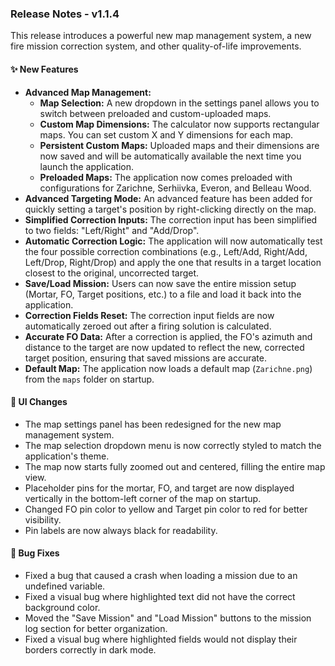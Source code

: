 ### Release Notes - v1.1.4

This release introduces a powerful new map management system, a new fire mission correction system, and other quality-of-life improvements.

#### ✨ New Features

*   **Advanced Map Management:**
    *   **Map Selection:** A new dropdown in the settings panel allows you to switch between preloaded and custom-uploaded maps.
    *   **Custom Map Dimensions:** The calculator now supports rectangular maps. You can set custom X and Y dimensions for each map.
    *   **Persistent Custom Maps:** Uploaded maps and their dimensions are now saved and will be automatically available the next time you launch the application.
    *   **Preloaded Maps:** The application now comes preloaded with configurations for Zarichne, Serhiivka, Everon, and Belleau Wood.
*   **Advanced Targeting Mode:** An advanced feature has been added for quickly setting a target's position by right-clicking directly on the map.
*   **Simplified Correction Inputs:** The correction input has been simplified to two fields: "Left/Right" and "Add/Drop".
*   **Automatic Correction Logic:** The application will now automatically test the four possible correction combinations (e.g., Left/Add, Right/Add, Left/Drop, Right/Drop) and apply the one that results in a target location closest to the original, uncorrected target.
*   **Save/Load Mission:** Users can now save the entire mission setup (Mortar, FO, Target positions, etc.) to a file and load it back into the application.
*   **Correction Fields Reset:** The correction input fields are now automatically zeroed out after a firing solution is calculated.
*   **Accurate FO Data:** After a correction is applied, the FO's azimuth and distance to the target are now updated to reflect the new, corrected target position, ensuring that saved missions are accurate.
*   **Default Map:** The application now loads a default map (`Zarichne.png`) from the `maps` folder on startup.

#### 🎨 UI Changes

*   The map settings panel has been redesigned for the new map management system.
*   The map selection dropdown menu is now correctly styled to match the application's theme.
*   The map now starts fully zoomed out and centered, filling the entire map view.
*   Placeholder pins for the mortar, FO, and target are now displayed vertically in the bottom-left corner of the map on startup.
*   Changed FO pin color to yellow and Target pin color to red for better visibility.
*   Pin labels are now always black for readability.

#### 🐛 Bug Fixes

*   Fixed a bug that caused a crash when loading a mission due to an undefined variable.
*   Fixed a visual bug where highlighted text did not have the correct background color.
*   Moved the "Save Mission" and "Load Mission" buttons to the mission log section for better organization.
*   Fixed a visual bug where highlighted fields would not display their borders correctly in dark mode.